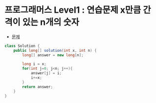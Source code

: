 # 프로그래머스 Level1 : 연습문제 x만큼 간격이 있는 n개의 숫자

- [문제](https://programmers.co.kr/learn/courses/30/lessons/12954)

```java
class Solution {
    public long[] solution(int x, int n) {
        long[] answer = new long[n];
        
        long i = x;
        for(int j=0; j<n; j++){
            answer[j] = i;
            i+=x;
        }
        return answer;
    }
}
```